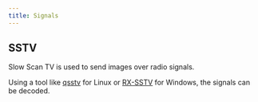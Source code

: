 ```yaml
---
title: Signals
---
```


## SSTV 
Slow Scan TV is used to send images over radio signals.

Using a tool like [qsstv](https://github.com/ON4QZ/QSSTV) for Linux or [RX-SSTV](https://users.belgacom.net/hamradio/rxsstv.htm) for Windows, the signals can be decoded.
